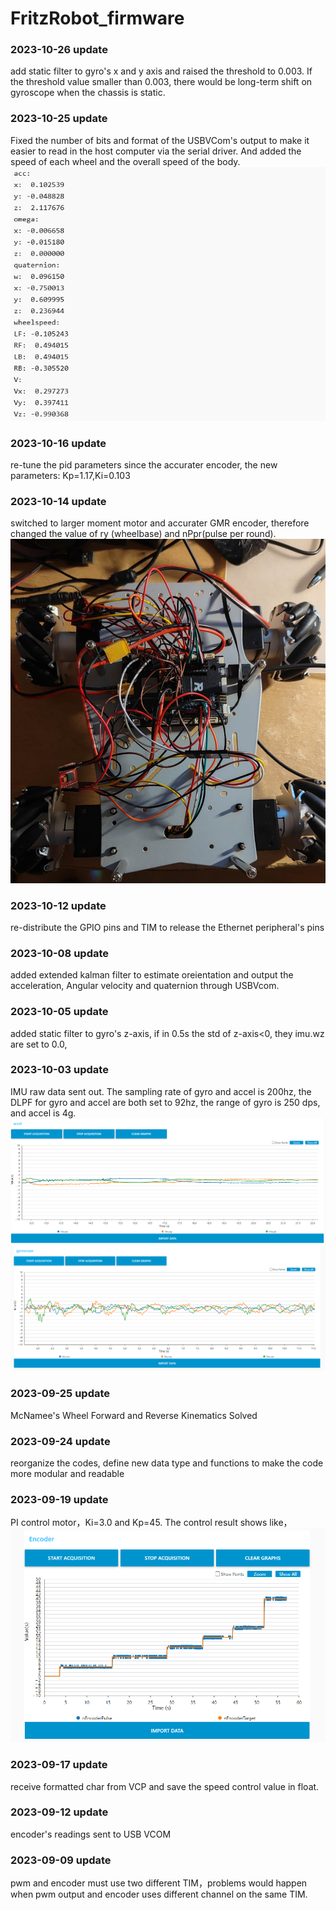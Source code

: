 # FritzRobot_firmware
### 2023-10-26 update
add static filter to gyro's x and y axis and raised the threshold to 0.003. If the threshold value smaller than 0.003, there would be long-term shift on gyroscope when the chassis is static.
### 2023-10-25 update
Fixed the number of bits and format of the USBVCom's output to make it easier to read in the host computer via the serial driver. And added the speed of each wheel and the overall speed of the body.
![avatar](./pictures/Vcom_output2.png)
### 2023-10-16 update
re-tune the pid parameters since the accurater encoder, the new parameters: Kp=1.17,Ki=0.103
### 2023-10-14 update
switched to larger moment motor and accurater GMR encoder, therefore changed the value of ry (wheelbase) and nPpr(pulse per round).
![avatar](./pictures/chassis.jpg)
### 2023-10-12 update
re-distribute the  GPIO pins and TIM to release the Ethernet peripheral's pins  
### 2023-10-08 update
added extended kalman filter to estimate oreientation and output the acceleration, Angular velocity and quaternion through USBVcom. 
### 2023-10-05 update
added static filter to gyro's z-axis, if in 0.5s the std of z-axis<0, they imu.wz are set to 0.0, 
### 2023-10-03 update
IMU raw data sent out. The sampling rate of gyro and accel is 200hz, the DLPF for gyro and accel are both set to 92hz, the range of gyro is 250 dps, and accel is 4g.
![avatar](./pictures/accel.png)
![avatar](./pictures/gyro.png)
### 2023-09-25 update
McNamee's Wheel Forward and Reverse Kinematics Solved
### 2023-09-24 update
reorganize the codes, define new data type and functions to make the code more modular and readable
### 2023-09-19 update
PI control motor，Ki=3.0 and Kp=45. The control result shows like，
![avatar](./pictures/encoder_control_result.png)
### 2023-09-17 update
receive formatted char from VCP and save the speed control value in float.
### 2023-09-12 update
encoder's readings sent to USB VCOM
### 2023-09-09 update
pwm and encoder must use two different TIM，problems would happen when pwm output and encoder uses different channel on the same TIM.
